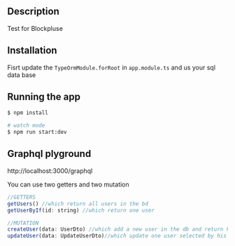 ## Description

Test for Blockpluse

## Installation

Fisrt update the `TypeOrmModule.forRoot` in `app.module.ts` and us your sql data base

## Running the app

```bash
$ npm install

# watch mode
$ npm run start:dev

```

## Graphql plyground

http://localhost:3000/graphql

You can use two getters and two mutation

```js
//GETTERS
getUsers() //which return all users in the bd
getUserByIf(id: string) //which return one user

//MUTATION
createUser(data: UserDto) //which add a new user in the db and return him
updateUser(data: UpdateUserDto)//which update one user selected by his id

```
